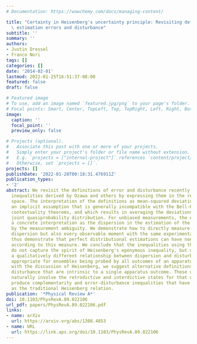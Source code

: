 ```yaml
---
# Documentation: https://wowchemy.com/docs/managing-content/

title: "Certainty in Heisenberg's uncertainty principle: Revisiting definitions for\
  \ estimation errors and disturbance"
subtitle: ''
summary: ''
authors:
- Justin Dressel
- Franco Nori
tags: []
categories: []
date: '2014-02-01'
lastmod: 2022-01-25T16:51:37-08:00
featured: false
draft: false

# Featured image
# To use, add an image named `featured.jpg/png` to your page's folder.
# Focal points: Smart, Center, TopLeft, Top, TopRight, Left, Right, BottomLeft, Bottom, BottomRight.
image:
  caption: ''
  focal_point: ''
  preview_only: false

# Projects (optional).
#   Associate this post with one or more of your projects.
#   Simply enter your project's folder or file name without extension.
#   E.g. `projects = ["internal-project"]` references `content/project/deep-learning/index.md`.
#   Otherwise, set `projects = []`.
projects: []
publishDate: '2022-01-28T00:18:31.476911Z'
publication_types:
- '2'
abstract: We revisit the definitions of error and disturbance recently used in error-disturbance
  inequalities derived by Ozawa and others by expressing them in the reduced system
  space. The interpretation of the definitions as mean-squared deviations relies on
  an implicit assumption that is generally incompatible with the Bell-Kochen-Specker-Spekkens
  contextuality theorems, and which results in averaging the deviations over a non-positive-semidefinite
  joint quasiprobability distribution. For unbiased measurements, the error admits
  a concrete interpretation as the dispersion in the estimation of the mean induced
  by the measurement ambiguity. We demonstrate how to directly measure not only this
  dispersion but also every observable moment with the same experimental data, and
  thus demonstrate that perfect distributional estimations can have nonzero error
  according to this measure. We conclude that the inequalities using these definitions
  do not capture the spirit of Heisenberg's eponymous inequality, but do indicate
  a qualitatively different relationship between dispersion and disturbance that is
  appropriate for ensembles being probed by all outcomes of an apparatus. To reconnect
  with the discussion of Heisenberg, we suggest alternative definitions of error and
  disturbance that are intrinsic to a single apparatus outcome. These definitions
  naturally involve the retrodictive and interdictive states for that outcome, and
  produce complementarity and error-disturbance inequalities that have the same form
  as the traditional Heisenberg relation.
publication: '*Physical Review A*'
doi: 10.1103/PhysRevA.89.022106
url_pdf: papers/PhysRevA.89.022106.pdf
links:
- name: arXiv
  url: https://arxiv.org/abs/1308.4853
- name: URL
  url: https://link.aps.org/doi/10.1103/PhysRevA.89.022106
---
```

